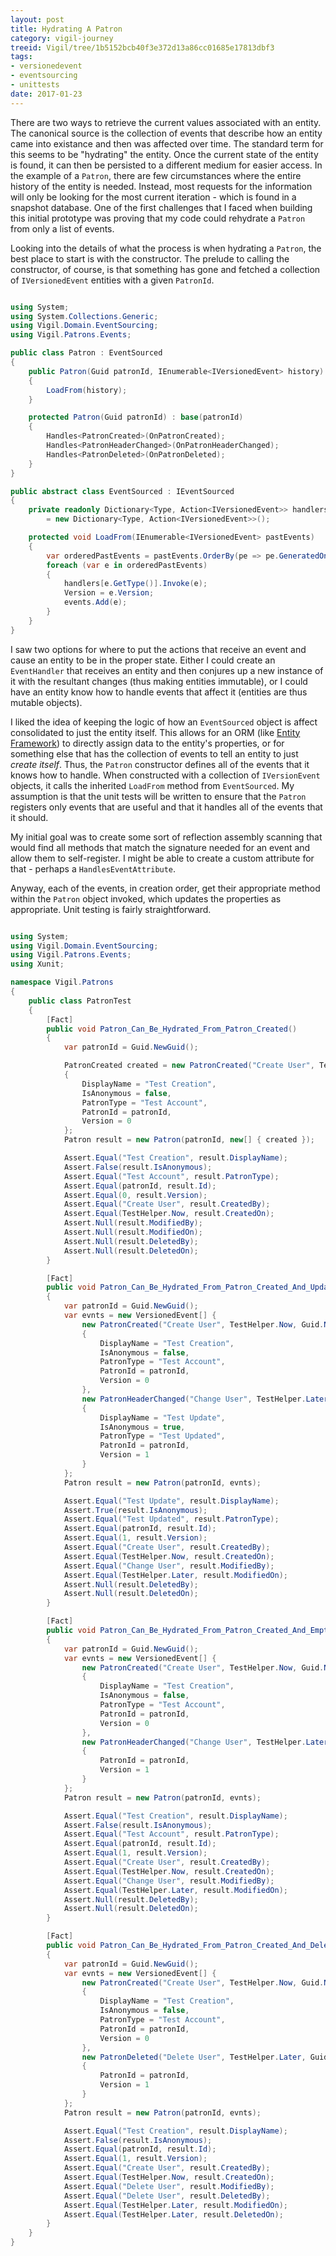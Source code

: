 ```yaml
---
layout: post
title: Hydrating A Patron
category: vigil-journey
treeid: Vigil/tree/1b5152bcb40f3e372d13a86cc01685e17813dbf3
tags:
- versionedevent
- eventsourcing
- unittests
date: 2017-01-23
---
```


There are two ways to retrieve the current values associated with an entity. The canonical source is the collection of events that describe how an entity came into existance and then was affected over time. The standard term for this seems to be "hydrating" the entity. Once the current state of the entity is found, it can then be persisted to a different medium for easier access. In the example of a `Patron`, there are few circumstances where the entire history of the entity is needed. Instead, most requests for the information will only be looking for the most current iteration - which is found in a snapshot database. One of the first challenges that I faced when building this initial prototype was proving that my code could rehydrate a `Patron` from only a list of events.

Looking into the details of what the process is when hydrating a `Patron`, the best place to start is with the constructor. The prelude to calling the constructor, of course, is that something has gone and fetched a collection of `IVersionedEvent` entities with a given `PatronId`.


```csharp

using System;
using System.Collections.Generic;
using Vigil.Domain.EventSourcing;
using Vigil.Patrons.Events;

public class Patron : EventSourced
{
    public Patron(Guid patronId, IEnumerable<IVersionedEvent> history) : this(patronId)
    {
        LoadFrom(history);
    }

    protected Patron(Guid patronId) : base(patronId)
    {
        Handles<PatronCreated>(OnPatronCreated);
        Handles<PatronHeaderChanged>(OnPatronHeaderChanged);
        Handles<PatronDeleted>(OnPatronDeleted);
    }
}

public abstract class EventSourced : IEventSourced
{
    private readonly Dictionary<Type, Action<IVersionedEvent>> handlers
        = new Dictionary<Type, Action<IVersionedEvent>>();

    protected void LoadFrom(IEnumerable<IVersionedEvent> pastEvents)
    {
        var orderedPastEvents = pastEvents.OrderBy(pe => pe.GeneratedOn);
        foreach (var e in orderedPastEvents)
        {
            handlers[e.GetType()].Invoke(e);
            Version = e.Version;
            events.Add(e);
        }
    }
}

```

I saw two options for where to put the actions that receive an event and cause an entity to be in the proper state. Either I could create an `EventHandler` that receives an entity and then conjures up a new instance of it with the resultant changes (thus making entities immutable), or I could have an entity know how to handle events that affect it (entities are thus mutable objects).

I liked the idea of keeping the logic of how an `EventSourced` object is affect consolidated to just the entity itself. This allows for an ORM (like [Entity Framework](https://docs.microsoft.com/en-us/ef/)) to directly assign data to the entity's properties, or for something else that has the collection of events to tell an entity to just _create itself_. Thus, the `Patron` constructor defines all of the events that it knows how to handle. When constructed with a collection of `IVersionEvent` objects, it calls the inherited `LoadFrom` method from `EventSourced`. My assumption is that the unit tests will be written to ensure that the `Patron` registers only events that are useful and that it handles all of the events that it should.

My initial goal was to create some sort of reflection assembly scanning that would find all methods that match the signature needed for an event and allow them to self-register. I might be able to create a custom attribute for that - perhaps a `HandlesEventAttribute`.

Anyway, each of the events, in creation order, get their appropriate method within the `Patron` object invoked, which updates the properties as appropriate. Unit testing is fairly straightforward.

```csharp

using System;
using Vigil.Domain.EventSourcing;
using Vigil.Patrons.Events;
using Xunit;

namespace Vigil.Patrons
{
    public class PatronTest
    {
        [Fact]
        public void Patron_Can_Be_Hydrated_From_Patron_Created()
        {
            var patronId = Guid.NewGuid();

            PatronCreated created = new PatronCreated("Create User", TestHelper.Now, Guid.NewGuid())
            {
                DisplayName = "Test Creation",
                IsAnonymous = false,
                PatronType = "Test Account",
                PatronId = patronId,
                Version = 0
            };
            Patron result = new Patron(patronId, new[] { created });

            Assert.Equal("Test Creation", result.DisplayName);
            Assert.False(result.IsAnonymous);
            Assert.Equal("Test Account", result.PatronType);
            Assert.Equal(patronId, result.Id);
            Assert.Equal(0, result.Version);
            Assert.Equal("Create User", result.CreatedBy);
            Assert.Equal(TestHelper.Now, result.CreatedOn);
            Assert.Null(result.ModifiedBy);
            Assert.Null(result.ModifiedOn);
            Assert.Null(result.DeletedBy);
            Assert.Null(result.DeletedOn);
        }

        [Fact]
        public void Patron_Can_Be_Hydrated_From_Patron_Created_And_Updated()
        {
            var patronId = Guid.NewGuid();
            var evnts = new VersionedEvent[] {
                new PatronCreated("Create User", TestHelper.Now, Guid.NewGuid())
                {
                    DisplayName = "Test Creation",
                    IsAnonymous = false,
                    PatronType = "Test Account",
                    PatronId = patronId,
                    Version = 0
                },
                new PatronHeaderChanged("Change User", TestHelper.Later, Guid.NewGuid())
                {
                    DisplayName = "Test Update",
                    IsAnonymous = true,
                    PatronType = "Test Updated",
                    PatronId = patronId,
                    Version = 1
                }
            };
            Patron result = new Patron(patronId, evnts);

            Assert.Equal("Test Update", result.DisplayName);
            Assert.True(result.IsAnonymous);
            Assert.Equal("Test Updated", result.PatronType);
            Assert.Equal(patronId, result.Id);
            Assert.Equal(1, result.Version);
            Assert.Equal("Create User", result.CreatedBy);
            Assert.Equal(TestHelper.Now, result.CreatedOn);
            Assert.Equal("Change User", result.ModifiedBy);
            Assert.Equal(TestHelper.Later, result.ModifiedOn);
            Assert.Null(result.DeletedBy);
            Assert.Null(result.DeletedOn);
        }

        [Fact]
        public void Patron_Can_Be_Hydrated_From_Patron_Created_And_Empty_Updated()
        {
            var patronId = Guid.NewGuid();
            var evnts = new VersionedEvent[] {
                new PatronCreated("Create User", TestHelper.Now, Guid.NewGuid())
                {
                    DisplayName = "Test Creation",
                    IsAnonymous = false,
                    PatronType = "Test Account",
                    PatronId = patronId,
                    Version = 0
                },
                new PatronHeaderChanged("Change User", TestHelper.Later, Guid.NewGuid())
                {
                    PatronId = patronId,
                    Version = 1
                }
            };
            Patron result = new Patron(patronId, evnts);

            Assert.Equal("Test Creation", result.DisplayName);
            Assert.False(result.IsAnonymous);
            Assert.Equal("Test Account", result.PatronType);
            Assert.Equal(patronId, result.Id);
            Assert.Equal(1, result.Version);
            Assert.Equal("Create User", result.CreatedBy);
            Assert.Equal(TestHelper.Now, result.CreatedOn);
            Assert.Equal("Change User", result.ModifiedBy);
            Assert.Equal(TestHelper.Later, result.ModifiedOn);
            Assert.Null(result.DeletedBy);
            Assert.Null(result.DeletedOn);
        }

        [Fact]
        public void Patron_Can_Be_Hydrated_From_Patron_Created_And_Deleted()
        {
            var patronId = Guid.NewGuid();
            var evnts = new VersionedEvent[] {
                new PatronCreated("Create User", TestHelper.Now, Guid.NewGuid())
                {
                    DisplayName = "Test Creation",
                    IsAnonymous = false,
                    PatronType = "Test Account",
                    PatronId = patronId,
                    Version = 0
                },
                new PatronDeleted("Delete User", TestHelper.Later, Guid.NewGuid())
                {
                    PatronId = patronId,
                    Version = 1
                }
            };
            Patron result = new Patron(patronId, evnts);

            Assert.Equal("Test Creation", result.DisplayName);
            Assert.False(result.IsAnonymous);
            Assert.Equal(patronId, result.Id);
            Assert.Equal(1, result.Version);
            Assert.Equal("Create User", result.CreatedBy);
            Assert.Equal(TestHelper.Now, result.CreatedOn);
            Assert.Equal("Delete User", result.ModifiedBy);
            Assert.Equal("Delete User", result.DeletedBy);
            Assert.Equal(TestHelper.Later, result.ModifiedOn);
            Assert.Equal(TestHelper.Later, result.DeletedOn);
        }
    }
}

```